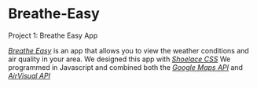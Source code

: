 # Breathe-Easy
Project 1: Breathe Easy App

<a href="https://stefanysanz.github.io/Breathe-Easy/">*Breathe Easy*</a> is an app that allows you to view the weather conditions and air quality in your area. 
We designed this app with <a href="https://shoelace.style/">*Shoelace CSS*</a> We programmed in Javascript and combined both the <a href="https://developers.google.com/maps/documentation">*Google Maps API*</a> and <a href="https://www.iqair.com/us/air-pollution-data-api">*AirVisual API*</a> 